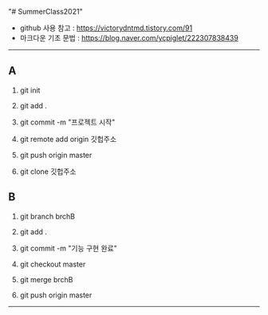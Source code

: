 "# SummerClass2021" 

+ github 사용 참고 : https://victorydntmd.tistory.com/91
+ 마크다운 기초 문법 : https://blog.naver.com/ycpiglet/222307838439

***

## A

1. git init
2. git add .
3. git commit -m "프로젝트 시작"
4. git remote add origin 깃헙주소
5. git push origin master

6. git clone 깃헙주소


## B

1. git branch brchB

2. git add .
3. git commit -m "기능 구현 완료"

4. git checkout master
5. git merge brchB
6. git push origin master

***
